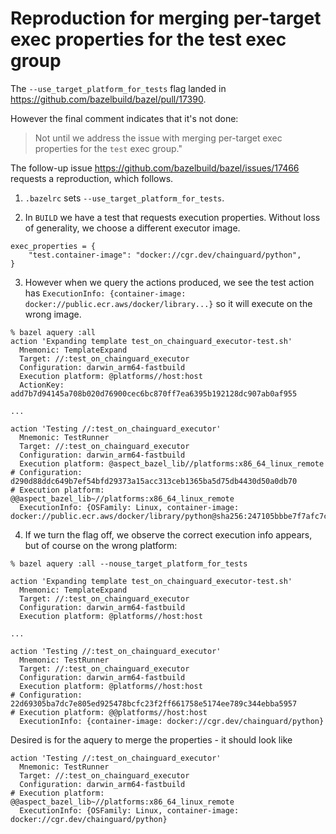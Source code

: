 # Reproduction for merging per-target exec properties for the test exec group

The `--use_target_platform_for_tests` flag landed in https://github.com/bazelbuild/bazel/pull/17390.

However the final comment indicates that it's not done:
> Not until we address the issue with merging per-target exec properties for the `test` exec group."

The follow-up issue https://github.com/bazelbuild/bazel/issues/17466 requests a reproduction, which follows.

1. `.bazelrc` sets `--use_target_platform_for_tests`.

2. In `BUILD` we have a test that requests execution properties. Without loss of generality, we choose a different executor image.

```
exec_properties = {
    "test.container-image": "docker://cgr.dev/chainguard/python",
}
```

3. However when we query the actions produced, we see the test action has `ExecutionInfo: {container-image: docker://public.ecr.aws/docker/library...}` so it will execute on the wrong image.

```
% bazel aquery :all
action 'Expanding template test_on_chainguard_executor-test.sh'
  Mnemonic: TemplateExpand
  Target: //:test_on_chainguard_executor
  Configuration: darwin_arm64-fastbuild
  Execution platform: @platforms//host:host
  ActionKey: add7b7d94145a708b020d76900cec6bc870ff7ea6395b192128dc907ab0af955

...

action 'Testing //:test_on_chainguard_executor'
  Mnemonic: TestRunner
  Target: //:test_on_chainguard_executor
  Configuration: darwin_arm64-fastbuild
  Execution platform: @aspect_bazel_lib//platforms:x86_64_linux_remote
# Configuration: d290d88ddc649b7ef54bfd29373a15acc313ceb1365ba5d75db4430d50a0db70
# Execution platform: @@aspect_bazel_lib~//platforms:x86_64_linux_remote
  ExecutionInfo: {OSFamily: Linux, container-image: docker://public.ecr.aws/docker/library/python@sha256:247105bbbe7f7afc7c12ac893be65b5a32951c1d0276392dc2bf09861ba288a6}
```

4. If we turn the flag off, we observe the correct execution info appears, but of course on the wrong platform:

```
% bazel aquery :all --nouse_target_platform_for_tests

action 'Expanding template test_on_chainguard_executor-test.sh'
  Mnemonic: TemplateExpand
  Target: //:test_on_chainguard_executor
  Configuration: darwin_arm64-fastbuild
  Execution platform: @platforms//host:host

...

action 'Testing //:test_on_chainguard_executor'
  Mnemonic: TestRunner
  Target: //:test_on_chainguard_executor
  Configuration: darwin_arm64-fastbuild
  Execution platform: @platforms//host:host
# Configuration: 22d69305ba7dc7e805ed925478bcfc23f2ff661758e5174ee789c344ebba5957
# Execution platform: @@platforms//host:host
  ExecutionInfo: {container-image: docker://cgr.dev/chainguard/python}
```

Desired is for the aquery to merge the properties - it should look like

```
action 'Testing //:test_on_chainguard_executor'
  Mnemonic: TestRunner
  Target: //:test_on_chainguard_executor
  Configuration: darwin_arm64-fastbuild
# Execution platform: @@aspect_bazel_lib~//platforms:x86_64_linux_remote
  ExecutionInfo: {OSFamily: Linux, container-image: docker://cgr.dev/chainguard/python}
```
